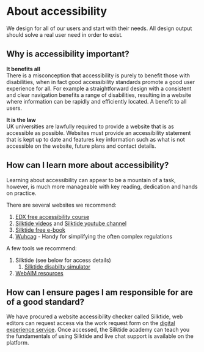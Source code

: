 # About accessibility

We design for all of our users and start with their needs. All design output should solve a real user need in order to exist.

## Why is accessibility important?

**It benefits all**   
There is a misconception that accessibility is purely to benefit those with disabilities, when in fact good accessibility standards promote a good user experience for all. For example a straightforward design with a consistent and clear navigation benefits a range of disabilities, resulting in a website where information can be rapidly and efficiently located. A benefit to all users.     

**It is the law**   
UK universities are lawfully required to provide a website that is as accessible as possible. Websites must provide an accessibility statement that is kept up to date and features key information such as what is not accessible on the website, future plans and contact details.

## How can I learn more about accessibility?

Learning about accessibility can appear to be a mountain of a task, however, is much more manageable with key reading, dedication and hands on practice.

There are several websites we recommend:

1. [EDX free accessibility course](https://www.edx.org/course/web-accessibility-introduction)
2. [Silktide videos](https://silktide.com/accessibility/videos/) and [Silktide youtube channel](https://www.youtube.com/user/silktide)
3. [Silktide free e-book](https://silktide.com/lp/free-ebook-accessibility-best-practices/)
4. [Wuhcag](https://www.wuhcag.com/) - Handy for simplifying the often complex regulations

A few tools we recommend:

1. Silktide (see below for access details)
   1. [Silktide disabilty simulator](https://silktide.com/resources/toolbar/)
2. [WebAIM resources](https://webaim.org/resources/)

## How can I ensure pages I am responsible for are of a good standard?

We have procured a website accessibility checker called Silktide, web editors can request access via the work request form on the [digital experience service](https://www.shu.ac.uk/digital-experience-service). Once accessed, the Silktide academy can teach you the fundamentals of using Silktide and live chat support is available on the platform.
